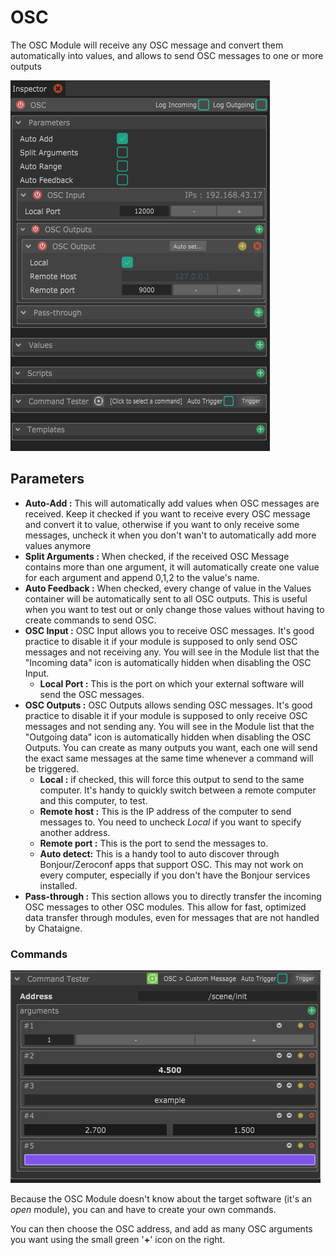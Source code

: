 # OSC

The OSC Module will receive any OSC message and convert them automatically into values, and allows to send OSC messages to one or more outputs

![](../../.gitbook/assets/osc.png)

## Parameters

* **Auto-Add :** This will automatically add values when OSC messages are received. Keep it checked if you want to receive every OSC message and convert it to value, otherwise if you want to only receive some messages, uncheck it when you don't wan't to automatically add more values anymore 
* **Split Arguments :** When checked, if the received OSC Message contains more than one argument, it will automatically create one value for each argument and append 0,1,2 to the value's name. 
* **Auto Feedback :** When checked, every change of value in the Values container will be automatically sent to all OSC outputs. This is useful when you want to test out or only change those values without having to create commands to send OSC. 
* **OSC Input :** OSC Input allows you to receive OSC messages. It's good practice to disable it if your module is supposed to only send OSC messages and not receiving any. You will see in the Module list that the "Incoming data" icon is automatically hidden when disabling the OSC Input.
  * **Local Port :** This is the port on which your external software will send the OSC messages. 
* **OSC Outputs :** OSC Outputs allows sending OSC messages. It's good practice to disable it if your module is supposed to only receive OSC messages and not sending any. You will see in the Module list that the "Outgoing data" icon is automatically hidden when disabling the OSC Outputs. You can create as many outputs you want, each one will send the exact same messages at the same time whenever a command will be triggered.
  * **Local :** if checked, this will force this output to send to the same computer. It's handy to quickly switch between a remote computer and this computer, to test.
  * **Remote host :** This is the IP address of the computer to send messages to. You need to uncheck _Local_ if you want to specify another address.
  * **Remote port :** This is the port to send the messages to.
  * **Auto detect:** This is a handy tool to auto discover through Bonjour/Zeroconf  apps that support OSC. This may not work on every computer, especially if you don't have the Bonjour services installed. 
* **Pass-through :** This section allows you to directly transfer the incoming OSC messages to other OSC modules. This allow for fast, optimized data transfer through modules, even for messages that are not handled by Chataigne.

### Commands

![OSC Module&apos;s only command : custom message](../../.gitbook/assets/custommessage.png)

Because the OSC Module doesn't know about the target software \(it's an _open_ module\), you can and have to create your own commands.

You can then choose the OSC address, and add as many OSC arguments you want using the small green '**+**' icon on the right.


